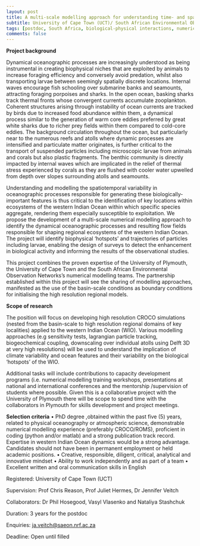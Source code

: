 ```yaml
---
layout: post
title: A multi-scale modelling approach for understanding time- and space-scales of variability within the western Indian Ocean (Cape Town, South Africa)
subtitle: University of Cape Town (UCT)/ South African Environmental Observation Network (SAEON)
tags: [postdoc, South Africa, biological-physical interactions, numerical simulations]
comments: false
---
```

**Project background**

Dynamical oceanographic processes are increasingly understood as being instrumental in creating biophysical niches that are exploited by animals to increase foraging efficiency and conversely avoid predation, whilst also transporting larvae between seemingly spatially discrete locations. Internal waves encourage fish schooling over submarine banks and seamounts, attracting foraging porpoises and sharks. In the open ocean, basking sharks track thermal fronts whose convergent currents accumulate zooplankton. Coherent structures arising through instability of ocean currents are tracked by birds due to increased food abundance within them, a dynamical process similar to the generation of warm core eddies preferred by great white sharks due to richer prey fields within them compared to cold-core eddies. The background circulation throughout the ocean, but particularly near to the numerous reefs and atolls where dynamic processes are intensified and particulate matter originates, is further critical to the transport of suspended particles including microscopic larvae from animals and corals but also plastic fragments. The benthic community is directly impacted by internal waves which are implicated in the relief of thermal stress experienced by corals as they are flushed with cooler water upwelled from depth over slopes surrounding atolls and seamounts.

Understanding and modelling the spatiotemporal variability in oceanographic processes responsible for generating these biologically-important features is thus critical to the identification of key locations within ecosystems of the western Indian Ocean within which specific species aggregate, rendering them especially susceptible to exploitation. We propose the development of a multi-scale numerical modelling approach to identify the dynamical oceanographic processes and resulting flow fields responsible for shaping regional ecosystems of the western Indian Ocean. The project will identify biophysical ‘hotspots’ and trajectories of particles including larvae, enabling the design of surveys to detect the enhancement in biological activity and informing the results of the observational studies.

This project combines the proven expertise of the University of Plymouth, the University of Cape Town and the South African Environmental Observation Networks’s numerical modelling teams. The partnership established within this project will see the sharing of modelling approaches, manifested as the use of the basin-scale conditions as boundary conditions for initialising the high resolution regional models.

**Scope of research**

The position will focus on developing high resolution CROCO simulations (nested from the basin-scale to high resolution regional domains of key localities) applied to the western Indian Ocean (WIO). Various modelling approaches (e.g sensitivity tests, lagrangian particle tracking, biogeochemical coupling, downscaling over individual atolls using Delft 3D at very high resolutions) will be used to understand the implication of climate variability and ocean features and their variability on the biological ‘hotspots’ of the WIO. 

Additional tasks will include contributions to capacity development programs (i.e. numerical modelling training workshops, presentations at national and international conferences and the mentorship /supervision of students where possible. Given this is a collaborative project with the University of Plymouth there will be scope to spend time with the collaborators in Plymouth for skills development and project meetings.

**Selection criteria**
• PhD degree ,obtained within the past five (5) years, related to physical oceanography or atmospheric science, demonstrable numerical modelling experience (preferably CROCO/ROMS), proficient in coding (python and/or matlab) and a strong publication track record. Expertise in western Indian Ocean dynamics would be a strong advantage. Candidates should not have been in permanent employment or held academic positions.
• Creative, responsible, diligent, critical, analytical and innovative mindset
• Ability to work independently and as part of a team
• Excellent written and oral communication skills in English

Registered: University of Cape Town (UCT)

Supervision: Prof Chris Reason, Prof Juliet Hermes, Dr Jennifer Veitch

Collaborators: Dr Phil Hosegood, Vasyl Vlasenko and Nataliya Stashchuk

Duration: 3 years for the postdoc

Enquiries: ja.veitch@saeon.nrf.ac.za

Deadline: Open until filled
